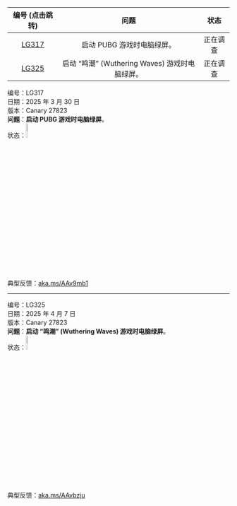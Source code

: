 | 编号 (点击跳转) |                      问题                      |   状态   |
| :-------------: | :--------------------------------------------: | :------: |
| [LG317](#LG317) |           启动 PUBG 游戏时电脑绿屏。           | 正在调查 |
| [LG325](#LG325) | 启动 “鸣潮” (Wuthering Waves) 游戏时电脑绿屏。 | 正在调查 |

<SPAN ID = 'LG317'/>编号：LG317  
日期：2025 年 3 月 30 日  
版本：Canary 27823  
**问题**：**启动 PUBG 游戏时电脑绿屏**。  
状态：<img src="Images/L.png" width = "9%" />  
典型反馈：[aka.ms/AAv9mb1](https://aka.ms/AAv9mb1)

---

<SPAN ID = 'LG325'/>编号：LG325  
日期：2025 年 4 月 7 日  
版本：Canary 27823  
**问题**：**启动 “鸣潮” (Wuthering Waves) 游戏时电脑绿屏**。  
状态：<img src="Images/L.png" width = "9%" />  
典型反馈：[aka.ms/AAvbzju](https://aka.ms/AAvbzju)
